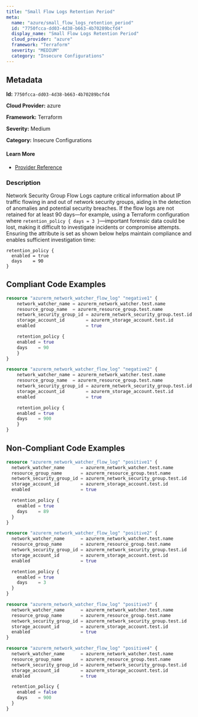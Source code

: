 ```yaml
---
title: "Small Flow Logs Retention Period"
meta:
  name: "azure/small_flow_logs_retention_period"
  id: "7750fcca-dd03-4d38-b663-4b70289bcfd4"
  display_name: "Small Flow Logs Retention Period"
  cloud_provider: "azure"
  framework: "Terraform"
  severity: "MEDIUM"
  category: "Insecure Configurations"
---
```

## Metadata

**Id:** `7750fcca-dd03-4d38-b663-4b70289bcfd4`

**Cloud Provider:** azure

**Framework:** Terraform

**Severity:** Medium

**Category:** Insecure Configurations

#### Learn More

 - [Provider Reference](https://registry.terraform.io/providers/hashicorp/azurerm/latest/docs/resources/network_watcher_flow_log)

### Description

 Network Security Group Flow Logs capture critical information about IP traffic flowing in and out of network security groups, aiding in the detection of anomalies and potential security breaches. If the flow logs are not retained for at least 90 days—for example, using a Terraform configuration where `retention_policy { days = 3 }`—important forensic data could be lost, making it difficult to investigate incidents or compromise attempts. Ensuring the attribute is set as shown below helps maintain compliance and enables sufficient investigation time:

```
retention_policy {
  enabled = true
  days    = 90
}
```


## Compliant Code Examples
```terraform
resource "azurerm_network_watcher_flow_log" "negative1" {
    network_watcher_name = azurerm_network_watcher.test.name
    resource_group_name  = azurerm_resource_group.test.name
    network_security_group_id = azurerm_network_security_group.test.id
    storage_account_id        = azurerm_storage_account.test.id
    enabled                   = true

    retention_policy {
    enabled = true
    days    = 90
    }
}

resource "azurerm_network_watcher_flow_log" "negative2" {
    network_watcher_name = azurerm_network_watcher.test.name
    resource_group_name  = azurerm_resource_group.test.name
    network_security_group_id = azurerm_network_security_group.test.id
    storage_account_id        = azurerm_storage_account.test.id
    enabled                   = true

    retention_policy {
    enabled = true
    days    = 900
    }
}
```
## Non-Compliant Code Examples
```terraform
resource "azurerm_network_watcher_flow_log" "positive1" {
  network_watcher_name      = azurerm_network_watcher.test.name
  resource_group_name       = azurerm_resource_group.test.name
  network_security_group_id = azurerm_network_security_group.test.id
  storage_account_id        = azurerm_storage_account.test.id
  enabled                   = true

  retention_policy {
    enabled = true
    days    = 89
  }
}

resource "azurerm_network_watcher_flow_log" "positive2" {
  network_watcher_name      = azurerm_network_watcher.test.name
  resource_group_name       = azurerm_resource_group.test.name
  network_security_group_id = azurerm_network_security_group.test.id
  storage_account_id        = azurerm_storage_account.test.id
  enabled                   = true

  retention_policy {
    enabled = true
    days    = 3
  }
}

resource "azurerm_network_watcher_flow_log" "positive3" {
  network_watcher_name      = azurerm_network_watcher.test.name
  resource_group_name       = azurerm_resource_group.test.name
  network_security_group_id = azurerm_network_security_group.test.id
  storage_account_id        = azurerm_storage_account.test.id
  enabled                   = true
}

resource "azurerm_network_watcher_flow_log" "positive4" {
  network_watcher_name      = azurerm_network_watcher.test.name
  resource_group_name       = azurerm_resource_group.test.name
  network_security_group_id = azurerm_network_security_group.test.id
  storage_account_id        = azurerm_storage_account.test.id
  enabled                   = true

  retention_policy {
    enabled = false
    days    = 900
  }
}

```